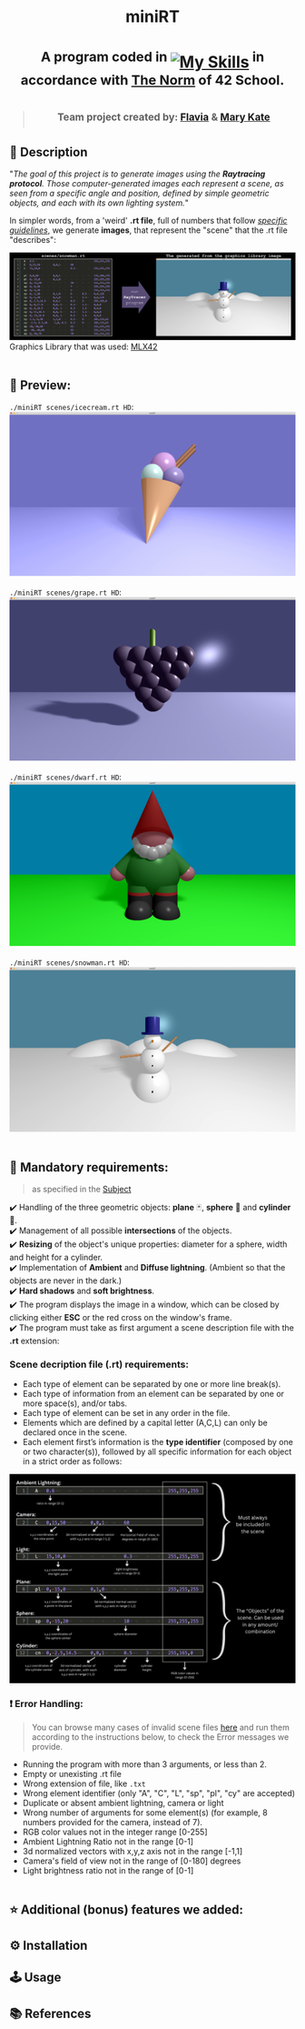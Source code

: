 # 
# <p align="center">**miniRT**</p>
# <p align="center"> <sup>A program coded in </sup> [![My Skills](https://skillicons.dev/icons?i=c)](https://skillicons.dev)<sup> in accordance with [The Norm](https://github.com/42School/norminette/blob/master/pdf/en.norm.pdf) of 42 School.</sup> </p>

>## <p align="center"> <sup>Team project created by: [Flavia](https://github.com/dendeaisd) & [Mary Kate](https://github.com/MaryKateEvan)  </sup></p>

> 

## 📝 Description
"_The goal of this project is to generate images using the **Raytracing protocol**. Those computer-generated images each represent a scene, as seen from a specific angle and position, defined by simple geometric objects, and each with its own lighting system._"

In simpler words, from a 'weird' **.rt file**, full of numbers that follow [_specific guidelines_](https://github.com/dendeaisd/MiniRT/edit/main/README.md#scene-decription-file-rt-requirements), we generate **images**, that represent the "scene" that the .rt file "describes":

![overview_example](images/overview_example.png)
Graphics Library that was used: [MLX42](https://github.com/codam-coding-college/MLX42)
<br><br>

## 👀 Preview:

`./miniRT scenes/icecream.rt HD`:<br>
![icecream](images/icecream.png)<br><br>
`./miniRT scenes/grape.rt HD`:<br>
![grape](images/grape.png)<br><br>
`./miniRT scenes/dwarf.rt HD`:<br>
![dwarf](images/dwarf.png)<br><br>
`./miniRT scenes/snowman.rt HD`:<br>
![snowman](images/snowman.png)<br><br>

## 🎯 Mandatory requirements:
> as specified in the [Subject](https://github.com/rphlr/42-Subjects/blob/main/common-core/miniRT/en.subject.pdf)

✔️ Handling of the three geometric objects: **plane** 🃏, **sphere** 🏀 and **cylinder** 🧨. <br>
✔️ Management of all possible **intersections** of the objects.<br>
✔️ **Resizing** of the object's unique properties: diameter for a sphere, width and height for a cylinder.<br>
✔️ Implementation of **Ambient** and **Diffuse lightning**. (Ambient so that the objects are never in the dark.) <br>
✔️ **Hard shadows** and **soft brightness**.<br>
✔️ The program displays the image in a window, which can be closed by clicking either **ESC** or the red cross on the window's frame.<br>
✔️ The program must take as first argument a scene description file with the **.rt** extension:

### Scene decription file (.rt) requirements:
- Each type of element can be separated by one or more line break(s).
- Each type of information from an element can be separated by one or more space(s), and/or tabs.
- Each type of element can be set in any order in the file.
- Elements which are defined by a capital letter (A,C,L) can only be declared once in the scene.
- Each element first’s information is the **type identifier** (composed by one or two character(s)), followed by all specific information for each object in a strict order as follows:

![scene_map_explained](images/rt_file_explained.png)

### ❗ Error Handling:
> You can browse many cases of invalid scene files [here](https://github.com/dendeaisd/MiniRT/tree/main/scenes/invalid) and run them according to the instructions below, to check the Error messages we provide.
- Running the program with more than 3 arguments, or less than 2.
- Empty or unexisting .rt file
- Wrong extension of file, like `.txt`
- Wrong element identifier (only "A", "C", "L", "sp", "pl", "cy" are accepted)
- Duplicate or absent ambient lightning, camera or light
- Wrong number of arguments for some element(s) (for example, 8 numbers provided for the camera, instead of 7).
- RGB color values not in the integer range [0-255]
- Ambient Lightning Ratio not in the range [0-1]
- 3d normalized vectors with x,y,z axis not in the range [-1,1]
- Camera's field of view not in the range of [0-180] degrees
- Light brightness ratio not in the range of [0-1] <br><br>

## ⭐ Additional (bonus) features we added:

## ⚙️ Installation

## 🕹 Usage

## 📚 References
